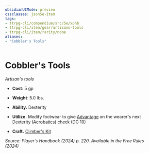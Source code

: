 ```yaml
---
obsidianUIMode: preview
cssclasses: json5e-item
tags:
- ttrpg-cli/compendium/src/5e/xphb
- ttrpg-cli/item/gear/artisans-tools
- ttrpg-cli/item/rarity/none
aliases: 
- "Cobbler's Tools"
---
```

# Cobbler's Tools
*Artisan's tools*  


- **Cost**: 5 gp
- **Weight**: 5.0 lbs.

- **Ability.** Dexterity  
- **Utilize.** Modify footwear to give [Advantage](2-Mechanics/CLI/rules/variant-rules/advantage-xphb.md) on the wearer's next Dexterity ([Acrobatics](2-Mechanics/CLI/rules/skills.md#Acrobatics)) check (DC 10)  
- **Craft.** [Climber's Kit](2-Mechanics/CLI/items/climbers-kit-xphb.md)  

*Source: Player's Handbook (2024) p. 220. Available in the Free Rules (2024)*